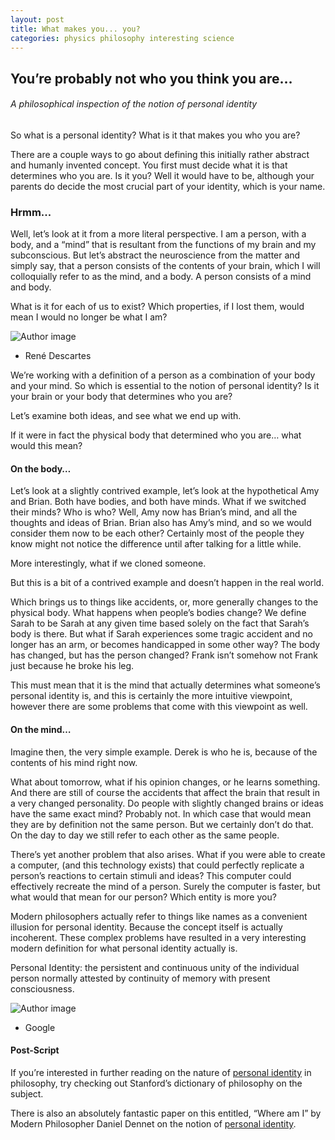 ```yaml
---
layout: post
title: What makes you... you?
categories: physics philosophy interesting science
---
```



<h2> You’re probably not who you think you are… </h2>

###### _A philosophical inspection of the notion of personal identity_

So what is a personal identity? What is it that makes you who you are?

There are a couple ways to go about defining this initially rather abstract and humanly invented concept. You first must decide what it is that determines who you are. Is it you? Well it would have to be, although your parents do decide the most crucial part of your identity, which is your name.

### Hrmm...

Well, let’s look at it from a more literal perspective. I am a person, with a body, and a “mind” that is resultant from the functions of my brain and my subconscious. But let’s abstract the neuroscience from the matter and simply say, that a person consists of the contents of your brain, which I will colloquially refer to as the mind, and a body. A person consists of a mind and body.

<div class="cd-testimonials-wrapper">
  <p>
    What is it for each of us to exist? Which properties, if I lost them, would mean I would no longer be what I am?
  </p>
  <div class="cd-author">
    <img src="http://www.storyofmathematics.com/images2/descartes.jpg" alt="Author image">
    <ul class="cd-author-info">
      <li>René Descartes</li>
    </ul>
  </div>
</div>

We’re working with a definition of a person as a combination of your body and your mind. So which is essential to the notion of personal identity? Is it your brain or your body that determines who you are?

Let’s examine both ideas, and see what we end up with.

If it were in fact the physical body that determined who you are… what would this mean?

#### On the body…

Let’s look at a slightly contrived example, let’s look at the hypothetical Amy and Brian. Both have bodies, and both have minds. What if we switched their minds? Who is who? Well, Amy now has Brian’s mind, and all the thoughts and ideas of Brian. Brian also has Amy’s mind, and so we would consider them now to be each other? Certainly most of the people they know might not notice the difference until after talking for a little while.

More interestingly, what if we cloned someone.

But this is a bit of a contrived example and doesn’t happen in the real world.

Which brings us to things like accidents, or, more generally changes to the physical body. What happens when people’s bodies change? We define Sarah to be Sarah at any given time based solely on the fact that Sarah’s body is there. But what if Sarah experiences some tragic accident and no longer has an arm, or becomes handicapped in some other way? The body has changed, but has the person changed? Frank isn’t somehow not Frank just because he broke his leg.

This must mean that it is the mind that actually determines what someone’s personal identity is, and this is certainly the more intuitive viewpoint, however there are some problems that come with this viewpoint as well.

#### On the mind…

Imagine then, the very simple example. Derek is who he is, because of the contents of his mind right now.

What about tomorrow, what if his opinion changes, or he learns something. And there are still of course the accidents that affect the brain that result in a very changed personality. Do people with slightly changed brains or ideas have the same exact mind? Probably not. In which case that would mean they are by definition not the same person. But we certainly don’t do that. On the day to day we still refer to each other as the same people.

There’s yet another problem that also arises. What if you were able to create a computer, (and this technology exists) that could perfectly replicate a person’s reactions to certain stimuli and ideas? This computer could effectively recreate the mind of a person. Surely the computer is faster, but what would that mean for our person? Which entity is more you?

Modern philosophers actually refer to things like names as a convenient illusion for personal identity. Because the concept itself is actually incoherent. These complex problems have resulted in a very interesting modern definition for what personal identity actually is.

<div class="cd-testimonials-wrapper">
			<p>
        Personal Identity: the persistent and continuous unity of the individual person normally attested by continuity of memory with present consciousness.
      </p>
			<div class="cd-author">
				<img src="https://maxcdn.icons8.com/Share/icon/Logos//google_logo1600.png" alt="Author image">
				<ul class="cd-author-info">
					<li>Google</li>
				</ul>
			</div>
</div>


#### Post-Script

If you’re interested in further reading on the nature of [personal identity](https://plato.stanford.edu/entries/identity-personal/) in philosophy, try checking out Stanford’s dictionary of philosophy on the subject.

There is also an absolutely fantastic paper on this entitled, “Where am I” by Modern Philosopher Daniel Dennet on the notion of [personal identity](http://www.lehigh.edu/~mhb0/Dennett-WhereAmI.pdf).

